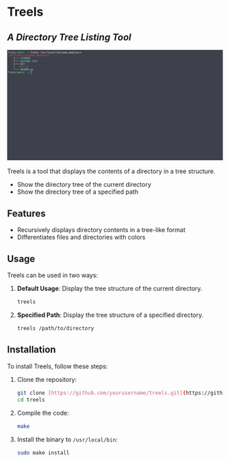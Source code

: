 # Treels

## _A Directory Tree Listing Tool_
![screenshot of Treels](doc/treels.png)

Treels is a tool that displays the contents of a directory in a tree structure.

- Show the directory tree of the current directory
- Show the directory tree of a specified path

## Features

- Recursively displays directory contents in a tree-like format
- Differentiates files and directories with colors

## Usage

Treels can be used in two ways:

1. **Default Usage**: Display the tree structure of the current directory.
    ```sh
    treels
    ```
2. **Specified Path**: Display the tree structure of a specified directory.
    ```sh
    treels /path/to/directory
    ```

## Installation

To install Treels, follow these steps:

1. Clone the repository:
    ```sh
    git clone [https://github.com/yourusername/treels.git](https://github.com/albertyItzep/TreeLs.git)
    cd treels
    ```

2. Compile the code:
    ```sh
    make
    ```

3. Install the binary to `/usr/local/bin`:
    ```sh
    sudo make install
    ```

